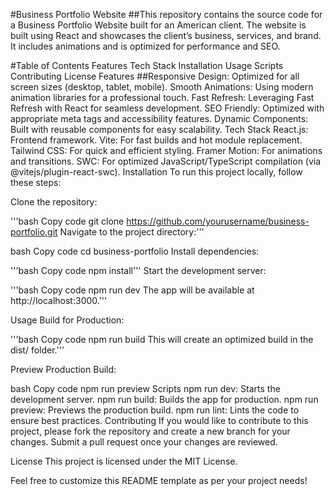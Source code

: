 #Business Portfolio Website
##This repository contains the source code for a Business Portfolio Website built for an American client. The website is built using React and showcases the client’s business, services, and brand. It includes animations and is optimized for performance and SEO.

#Table of Contents
Features
Tech Stack
Installation
Usage
Scripts
Contributing
License
Features
##Responsive Design: Optimized for all screen sizes (desktop, tablet, mobile).
Smooth Animations: Using modern animation libraries for a professional touch.
Fast Refresh: Leveraging Fast Refresh with React for seamless development.
SEO Friendly: Optimized with appropriate meta tags and accessibility features.
Dynamic Components: Built with reusable components for easy scalability.
Tech Stack
React.js: Frontend framework.
Vite: For fast builds and hot module replacement.
Tailwind CSS: For quick and efficient styling.
Framer Motion: For animations and transitions.
SWC: For optimized JavaScript/TypeScript compilation (via @vitejs/plugin-react-swc).
Installation
To run this project locally, follow these steps:

Clone the repository:

'''bash
Copy code
git clone https://github.com/yourusername/business-portfolio.git
Navigate to the project directory:'''

bash
Copy code
cd business-portfolio
Install dependencies:

'''bash
Copy code
npm install'''
Start the development server:

'''bash
Copy code
npm run dev
The app will be available at http://localhost:3000.'''

Usage
Build for Production:

'''bash
Copy code
npm run build
This will create an optimized build in the dist/ folder.'''

Preview Production Build:

bash
Copy code
npm run preview
Scripts
npm run dev: Starts the development server.
npm run build: Builds the app for production.
npm run preview: Previews the production build.
npm run lint: Lints the code to ensure best practices.
Contributing
If you would like to contribute to this project, please fork the repository and create a new branch for your changes. Submit a pull request once your changes are reviewed.

License
This project is licensed under the MIT License.

Feel free to customize this README template as per your project needs!






